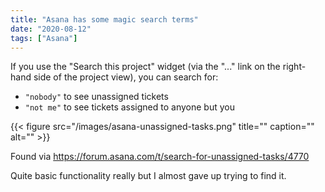 ```yaml
---
title: "Asana has some magic search terms"
date: "2020-08-12"
tags: ["Asana"]
---
```


If you use the "Search this project" widget (via the "..." link on the right-hand
side of the project view), you can search for:

- `"nobody"` to see unassigned tickets
- `"not me"` to see tickets assigned to anyone but you

{{< figure src="/images/asana-unassigned-tasks.png" title="" caption="" alt="" >}}

Found via https://forum.asana.com/t/search-for-unassigned-tasks/4770

Quite basic functionality really but I almost gave up trying to find it.

